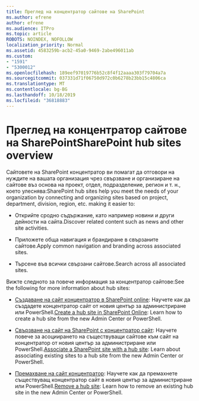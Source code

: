 ```yaml
---
title: Преглед на концентратор сайтове на SharePoint
ms.author: efrene
author: efrene
ms.audience: ITPro
ms.topic: article
ROBOTS: NOINDEX, NOFOLLOW
localization_priority: Normal
ms.assetid: 4583259b-acb2-45a0-9469-2abe496011ab
ms.custom:
- "1591"
- "5300012"
ms.openlocfilehash: 189eef97019776b52c8f4f12aaaa303f79704a7a
ms.sourcegitcommit: 037331d71f06750d972c0b6278b23bb15c4806ca
ms.translationtype: MT
ms.contentlocale: bg-BG
ms.lasthandoff: 10/18/2019
ms.locfileid: "36818883"
---
```

# <a name="sharepoint-hub-sites-overview"></a><span data-ttu-id="0583c-102">Преглед на концентратор сайтове на SharePoint</span><span class="sxs-lookup"><span data-stu-id="0583c-102">SharePoint hub sites overview</span></span>

<span data-ttu-id="0583c-103">Сайтовете на SharePoint концентратор ви помагат да отговори на нуждите на вашата организация чрез свързване и организиране на сайтове въз основа на проект, отдел, подразделение, регион и т. н., което улеснява:</span><span class="sxs-lookup"><span data-stu-id="0583c-103">SharePoint hub sites help you meet the needs of your organization by connecting and organizing sites based on project, department, division, region, etc. making it easier to:</span></span>

- <span data-ttu-id="0583c-104">Открийте сродно съдържание, като например новини и други дейности на сайта.</span><span class="sxs-lookup"><span data-stu-id="0583c-104">Discover related content such as news and other site activities.</span></span>

- <span data-ttu-id="0583c-105">Приложете обща навигация и брандиране в свързаните сайтове.</span><span class="sxs-lookup"><span data-stu-id="0583c-105">Apply common navigation and branding across associated sites.</span></span> 

- <span data-ttu-id="0583c-106">Търсене във всички свързани сайтове.</span><span class="sxs-lookup"><span data-stu-id="0583c-106">Search across all associated sites.</span></span>

<span data-ttu-id="0583c-107">Вижте следното за повече информация за концентратор сайтове:</span><span class="sxs-lookup"><span data-stu-id="0583c-107">See the following for more information about hub sites:</span></span>
- <span data-ttu-id="0583c-108">[Създаване на сайт концентратор в SharePoint online](https://docs.microsoft.com/sharepoint/create-hub-site): Научете как да създадете концентратор сайт от новия център за администриране или PowerShell.</span><span class="sxs-lookup"><span data-stu-id="0583c-108">[Create a hub site in SharePoint Online](https://docs.microsoft.com/sharepoint/create-hub-site): Learn how to create a hub site from the new Admin Center or PowerShell.</span></span>

- <span data-ttu-id="0583c-109">[Свързване на сайт на SharePoint с концентратор сайт](https://support.office.com/article/associate-a-sharepoint-site-with-a-hub-site-ae0009fd-af04-4d3d-917d-88edb43efc05): Научете повече за асоциирането на съществуващи сайтове към сайт на концентратор от новия център за администриране или PowerShell.</span><span class="sxs-lookup"><span data-stu-id="0583c-109">[Associate a SharePoint site with a hub site](https://support.office.com/article/associate-a-sharepoint-site-with-a-hub-site-ae0009fd-af04-4d3d-917d-88edb43efc05): Learn about associating existing sites to a hub site from the new Admin Center or PowerShell.</span></span>

- <span data-ttu-id="0583c-110">[Премахване на сайт концентратор](https://docs.microsoft.com/sharepoint/remove-hub-site): Научете как да премахнете съществуващ концентратор сайт в новия център за администриране или PowerShell.</span><span class="sxs-lookup"><span data-stu-id="0583c-110">[Remove a hub site](https://docs.microsoft.com/sharepoint/remove-hub-site): Learn how to remove an existing hub site in the new Admin Center or PowerShell.</span></span>

